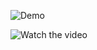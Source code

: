 ![Demo](https://github.com/omarathon/rl-multi-agent-car-parking/blob/main/env-demo.gif)

![Watch the video](https://youtu.be/xMCpVxDpogA)
